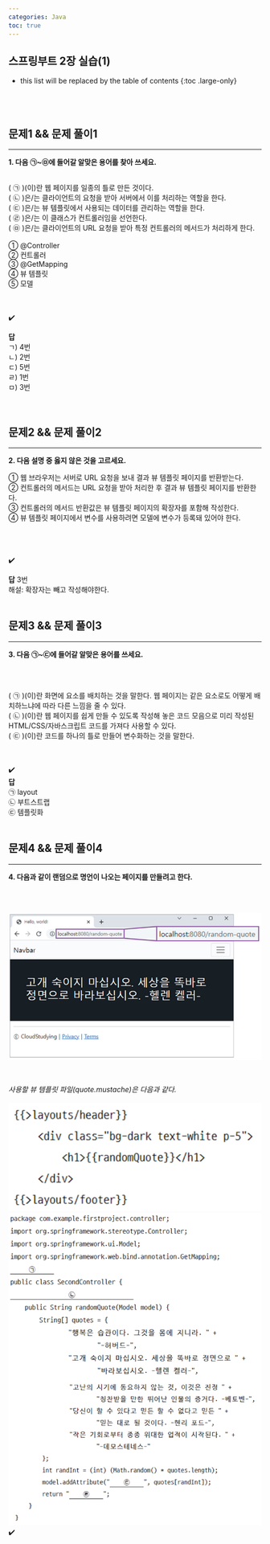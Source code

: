 ```yaml
---
categories: Java
toc: true
---
```


## 스프링부트 2장 실습(1)
* this list will be replaced by the table of contents
{:toc .large-only}
  <br> 
  <br>
  <br>
  <br>

## 문제1 && 문제 풀이1
___
**1. 다음 ㉠~㉤에 들어갈 알맞은 용어를 찾아 쓰세요.**
<br>
<br>

( ㉠ )(이)란 웹 페이지를 일종의 틀로 만든 것이다.
<br>
( ㉡ )은/는 클라이언트의 요청을 받아 서버에서 이를 처리하는 역할을 한다.
<br>
( ㉢ )은/는 뷰 템플릿에서 사용되는 데이터를 관리하는 역할을 한다.
<br>
( ㉣ )은/는 이 클래스가 컨트롤러임을 선언한다.
<br>
( ㉤ )은/는 클라이언트의 URL 요청을 받아 특정 컨트롤러의 메서드가 처리하게 한다.
<br>
<br>
① @Controller
<br>
② 컨트롤러
<br>
③ @GetMapping
<br>
④ 뷰 템플릿
<br>
⑤ 모델
<br>
<br>
<br>

✔️
<br>

**답**
<br>
ㄱ) 4번
<br>
ㄴ) 2번
<br>
ㄷ) 5번
<br>
ㄹ) 1번
<br>
ㅁ) 3번
<br>
<br>
<br>

## 문제2 && 문제 풀이2
___
**2. 다음 설명 중 옳지 않은 것을 고르세요.**
<br>

① 웹 브라우저는 서버로 URL 요청을 보내 결과 뷰 템플릿 페이지를 반환받는다.
<br>
② 컨트롤러의 메서드는 URL 요청을 받아 처리한 후 결과 뷰 템플릿 페이지를 반환한다.
<br>
③ 컨트롤러의 메서드 반환값은 뷰 템플릿 페이지의 확장자를 포함해 작성한다.
<br>
④ 뷰 템플릿 페이지에서 변수를 사용하려면 모델에 변수가 등록돼 있어야 한다.

<br>
<br>
<br>
✔️
<br>

**답**
3번
<br>
해설: 확장자는 빼고 작성해야한다.
<br>
<br>

## 문제3 && 문제 풀이3
___
**3. 다음 ㉠~㉢에 들어갈 알맞은 용어를 쓰세요.**

<br>
<br>

( ㉠ )(이)란 화면에 요소를 배치하는 것을 말한다. 웹 페이지는 같은 요소로도 어떻게 배치하느냐에 따라 다른 느낌을 줄 수 있다.
<br>
( ㉡ )(이)란 웹 페이지를 쉽게 만들 수 있도록 작성해 놓은 코드 모음으로 미리 작성된 HTML/CSS/자바스크립트 코드를 가져다 사용할 수 있다.
<br>
( ㉢ )(이)란 코드를 하나의 틀로 만들어 변수화하는 것을 말한다.
<br>
<br>
<br>

✔️
<br>
**답**
<br>
㉠ layout
<br>
㉡ 부트스트랩
<br>
㉢ 템플릿화
<br>
<br>
## 문제4 && 문제 풀이4
___
**4. 다음과 같이 랜덤으로 명언이 나오는 페이지를 만들려고 한다.**

<br>
<br>

![첨부1](https://github.com/YuiLoong/YuiLoong.github.io/blob/master/assets/img/0507_1.png?raw=true)

<br>

*사용할 뷰 템플릿 파일(quote.mustache)은 다음과 같다.*
<br>
<br>
![첨부2](https://github.com/YuiLoong/YuiLoong.github.io/blob/master/assets/img/0507_2.png?raw=true)
<br>
![첨부3](https://github.com/YuiLoong/YuiLoong.github.io/blob/master/assets/img/0507_3.png?raw=true)
<br>
✔️

